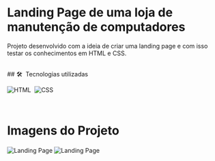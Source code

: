 <h1 align="left">Landing Page de uma loja de manutenção de computadores</h1>
<p>Projeto desenvolvido com a ideia de criar uma landing page e com isso testar os conhecimentos em HTML e CSS.</p>
<br>
## 🛠 &nbsp;Tecnologias utilizadas

![HTML](https://img.shields.io/badge/-HTML-05122A?style=flat&logo=HTML5)&nbsp;
![CSS](https://img.shields.io/badge/-CSS-05122A?style=flat&logo=CSS3&logoColor=1572B6)&nbsp;

<br>
<h1>Imagens do Projeto</h1>
<img align="center" src="https://i.imgur.com/fIcUBvX.png" alt="Landing Page"/>
<img align="center" src="https://i.imgur.com/LQpZ4FU.png" alt="Landing Page"/>
</a>
